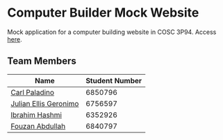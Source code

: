# Computer Builder Mock Website
Mock application for a computer building website in COSC 3P94.
Access [here](https://cosc3p94group12.netlify.app/index.html).

## Team Members
| Name | Student Number|
|------|---------------|
| [Carl Paladino](https://github.com/Palagino) | 6850796 |
| [Julian Ellis Geronimo](https://github.com/Julellisg) | 6756597 |
| [Ibrahim Hashmi](https://github.com/ibhashmi) | 6352926 |
| [Fouzan Abdullah](https://github.com/FouzanAbdullah) | 6840797 |
